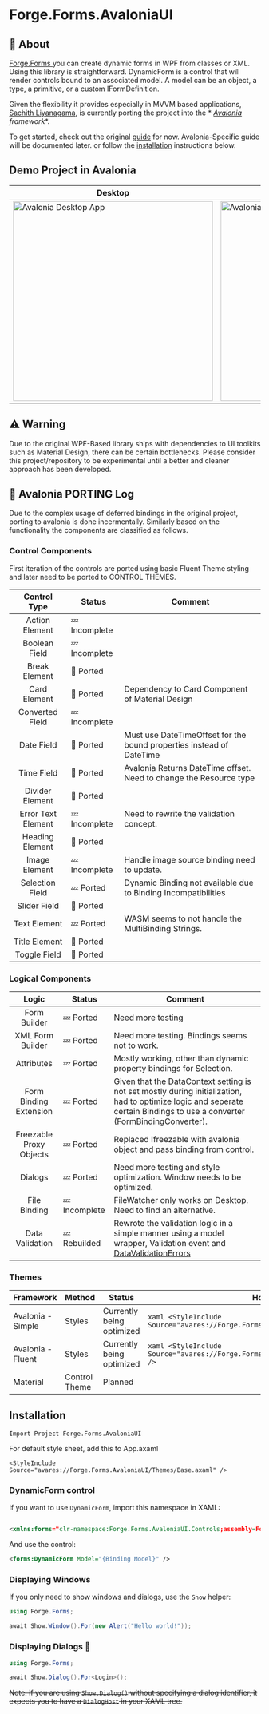 # Forge.Forms.AvaloniaUI

## 📖 About

[Forge.Forms ](https://github.com/WPF-Forge/Forge.Forms)you can create dynamic forms in WPF from classes or XML.
Using this library is straightforward. DynamicForm is a control that will render controls bound to an associated model.
A model can be an object, a type, a primitive, or a custom IFormDefinition.

Given the flexibility it provides especially in MVVM based
applications, [Sachith Liyanagama](https://github.com/SachiHarshitha), is currently porting the project into the *
*[Avalonia](https://avaloniaui.net/) framework**.

To get started, check out the original [guide](https://wpf-forge.github.io/Forge.Forms/guides/getting-started) for now.
Avalonia-Specific guide will be documented later.
or follow the [installation](#installation) instructions below.

## Demo Project in Avalonia

| **Desktop**                                                                                                                           | **WASM**                                                                                                                                         |
|---------------------------------------------------------------------------------------------------------------------------------------|--------------------------------------------------------------------------------------------------------------------------------------------------|
| <img src="https://github.com/user-attachments/assets/c658e2ec-230d-4292-9e14-b50e9e686d24" title="Avalonia Desktop App" width="400"/> | <img src="https://github.com/user-attachments/assets/c773e661-8458-4755-9d65-17a10c738609" title="Avalonia Webassembly App (WASM)" width="400"/> |

## ⚠️ Warning

Due to the original WPF-Based library ships with dependencies to UI toolkits such as Material Design, there can be
certain bottlenecks.
Please consider this project/repository to be experimental until a better and cleaner approach has been developed.

## 🚀 Avalonia PORTING Log

Due to the complex usage of deferred bindings in the original project, porting to avalonia is done incermentally.
Similarly based on the functionality the components are classified as follows.

### Control Components

First iteration of the controls are ported using basic Fluent Theme styling and later need to be ported to CONTROL
THEMES.

|    Control Type    | Status                 | Comment                                                              |
|:------------------:|------------------------|----------------------------------------------------------------------|
|   Action Element   | :zzz: Incomplete       |                                                                      |
|   Boolean Field    | :zzz: Incomplete       |                                                                      |
|   Break Element    | :crossed_flags: Ported |                                                                      |
|    Card Element    | :crossed_flags: Ported | Dependency to Card Component of Material Design                      |
|  Converted Field   | :zzz: Incomplete       |                                                                      |
|     Date Field     | :crossed_flags: Ported | Must use DateTimeOffset for the bound properties instead of DateTime |
|     Time Field     | :crossed_flags: Ported | Avalonia Returns DateTime offset. Need to change the Resource type   |
|  Divider Element   | :crossed_flags: Ported |                                                                      |
| Error Text Element | :zzz: Incomplete       | Need to rewrite the validation concept.                              |
|  Heading Element   | :crossed_flags: Ported |                                                                      |
|   Image Element    | :zzz: Incomplete       | Handle image source binding need to update.                          |
|  Selection Field   | :zzz: Ported           | Dynamic Binding not available due to Binding Incompatibilities       |
|    Slider Field    | :crossed_flags: Ported |                                                                      |
|    Text Element    | :zzz:  Ported          | WASM seems to not handle the MultiBinding Strings.                   |
|   Title Element    | :crossed_flags: Ported |                                                                      |
|    Toggle Field    | :crossed_flags: Ported |                                                                      |

### Logical Components

|          Logic          | Status           | Comment                                                                                                                                                                                                                                                |
|:-----------------------:|------------------|--------------------------------------------------------------------------------------------------------------------------------------------------------------------------------------------------------------------------------------------------------|
|      Form Builder       | :zzz: Ported     | Need more testing                                                                                                                                                                                                                                      |
|    XML Form Builder     | :zzz: Ported     | Need more testing. Bindings seems not to work.                                                                                                                                                                                                         |
|       Attributes        | :zzz: Ported     | Mostly working, other than dynamic property bindings for Selection.                                                                                                                                                                                    |
| Form Binding Extension  | :zzz: Ported     | Given that the DataContext setting is not set mostly during initialization, had to optimize logic and seperate certain Bindings to use a converter (FormBindingConverter).                                                                             |
| Freezable Proxy Objects | :zzz: Ported     | Replaced Ifreezable with avalonia object and pass binding from control.                                                                                                                                                                                |
|         Dialogs         | :zzz: Ported     | Need more testing and style optimization. Window needs to be optimized.                                                                                                                                                                                |
|      File Binding       | :zzz: Incomplete | FileWatcher only works on Desktop. Need to find an alternative.                                                                                                                                                                                        |
|     Data Validation     | :zzz: Rebuilded  | Rewrote the validation logic in a simple manner using a model wrapper, Validation event and [DataValidationErrors](https://github.com/AvaloniaUI/Avalonia/blob/07f3ad23e49da9ced46b7a68392e78a150622c35/src/Avalonia.Controls/DataValidationErrors.cs) |

### Themes

| Framework         | Method        | Status                    | How to Use                                                                                  |
|-------------------|---------------|---------------------------|---------------------------------------------------------------------------------------------|
| Avalonia - Simple | Styles        | Currently being optimized | ```xaml <StyleInclude Source="avares://Forge.Forms.AvaloniaUI/Themes/Base.axaml" />```      |
| Avalonia - Fluent | Styles        | Currently being optimized | ```xaml <StyleInclude Source="avares://Forge.Forms.AvaloniaUI/Themes/Material.axaml" /> ``` |
| Material          | Control Theme | Planned                   |                                                                                             |

## Installation

```
Import Project Forge.Forms.AvaloniaUI
```

For default style sheet, add this to App.axaml

```xaml
<StyleInclude Source="avares://Forge.Forms.AvaloniaUI/Themes/Base.axaml" />
```

### DynamicForm control

If you want to use `DynamicForm`, import this namespace in XAML:

```xml

<xmlns:forms="clr-namespace:Forge.Forms.AvaloniaUI.Controls;assembly=Forge.Forms"/>
```

And use the control:

```xml
<forms:DynamicForm Model="{Binding Model}" />
```

### Displaying Windows

If you only need to show windows and dialogs, use the `Show` helper:

```csharp
using Forge.Forms;

await Show.Window().For(new Alert("Hello world!"));
```

### Displaying Dialogs 🚧

````csharp
using Forge.Forms;

await Show.Dialog().For<Login>(); 
````

~~Note: if you are using `Show.Dialog()` without specifying a dialog identifier, it expects you to have a `DialogHost`
in your XAML tree.~~
